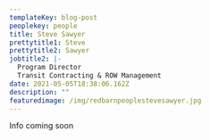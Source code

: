 ```yaml
---
templateKey: blog-post
peoplekey: people
title: Steve Sawyer
prettytitle1: Steve
prettytitle2: Sawyer
jobtitle2: |-
  Program Director
  Transit Contracting & ROW Management
date: 2021-05-05T18:38:06.162Z
description: ""
featuredimage: /img/redbarnpeoplestevesawyer.jpg
---
```

Info coming soon